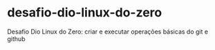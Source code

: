 # desafio-dio-linux-do-zero
Desafio Dio Linux do Zero: criar e executar operações básicas do git e github
